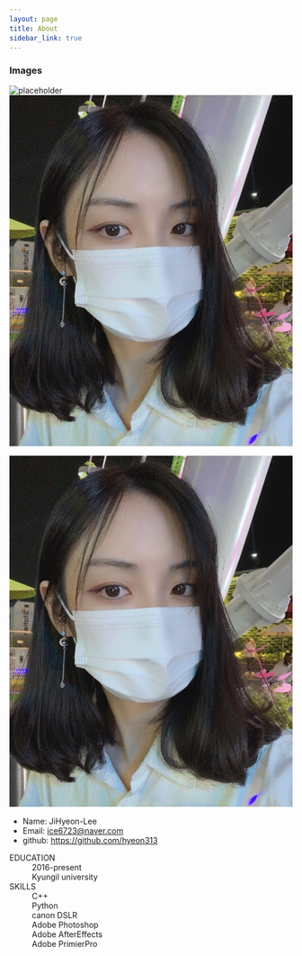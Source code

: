 ```yaml
---
layout: page
title: About
sidebar_link: true
---
```


<!--![profile](_images/profile.jpg)-->
<!--![profile](https://github.com/hyeon313/hyeon313.github.io/blob/master/_images/profile.jpg)-->
<!--<img src="_images/profile.jpg" alt="profile">-->
<!--<img src="https://github.com/hyeon313/hyeon313.github.io/blob/master/_images/profile.jpg">-->

### Images

![placeholder](https://placehold.it/800x400 "Large example image")
![profile](_images/profile.jpg)

  <img src="https://github.com/hyeon313/hyeon313.github.io/blob/master/_images/profile.jpg">

* Name: JiHyeon-Lee
* Email: ice6723@naver.com
* github: https://github.com/hyeon313


<d1>
  <dt>EDUCATION</dt>
    <dd>2016-present</dd>
    <dd>Kyungil university</dd>
  
  <dt>SKILLS</dt>
    <dd>C++</dd>
    <dd>Python</dd>
    <dd>canon DSLR</dd>
    <dd>Adobe Photoshop</dd>
    <dd>Adobe AfterEffects</dd>
    <dd>Adobe PrimierPro</dd>
</d1>


